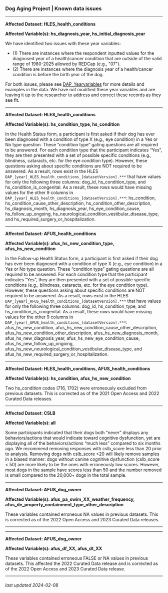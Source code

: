 ### Dog Aging Project | Known data issues

***
  
**Affected Dataset: HLES_health_conditions**

**Affected Variable(s): hs_diagnosis_year, hs_initial_diagnosis_year**

We have identified two issues with these year variables:
* (1) There are instances where the respondent inputted values for the diagnosed year of a health/cancer condition that are outside of the valid range of 1980-2025 allowed by REDCap (e.g., "07").
* (2) There are instances where the diagnosis year of a health/cancer condition is before the birth year of the dog.

For both issues, please see [DAP_Yearvariables](https://github.com/dogagingproject/dataRelease/blob/master/Supporting_Documents/DAP_Yearvariables.pdf) for more details and examples in the data. We have not modified these year variables and are leaving it up to the researcher to address and correct these records as they see fit.

***

**Affected Dataset: HLES_health_conditions**

**Affected Variable(s): hs_condition_type, hs_condition**

In the Health Status form, a participant is first asked if their dog has ever been diagnosed
with a condition of type X (e.g., eye condition) in a Yes or No type question. These “condition
type” gating questions are all required to be answered. For each condition type that the
participant indicates “Yes”, they are then presented with a set of possible specific conditions
(e.g., blindness, cataracts, etc. for the eye condition type). However, these questions asking
about specific conditions are NOT required to be answered. As a result, rows exist in the HLES
`DAP_[year]_HLES_health_conditions_[datasetVersion].***` that have values for only the following three columns: dog_id,
hs_condition_type, and hs_condition_is_congenital. As a result, these rows would have missing
values for the other 9 columns in `DAP_[year]_HLES_health_conditions_[datasetVersion].***`: hs_condition,
hs_condition_cause_other_description, hs_condition_other_description, hs_diagnosis_month,
hs_diagnosis_year, hs_eye_condition_cause, hs_follow_up_ongoing,
hs_neurological_condition_vestibular_disease_type, and hs_required_surgery_or_hospitalization.

***

**Affected Dataset: AFUS_health_conditions**

**Affected Variable(s): afus_hs_new_condition_type, afus_hs_new_condition**

In the Follow-up Health Status form, a participant is first asked if their dog has ever been diagnosed
with a condition of type X (e.g., eye condition) in a Yes or No type question. These “condition
type” gating questions are all required to be answered. For each condition type that the
participant indicates “Yes”, they are then presented with a set of possible specific conditions
(e.g., blindness, cataracts, etc. for the eye condition type). However, these questions asking
about specific conditions are NOT required to be answered. As a result, rows exist in the HLES
`DAP_[year]_AFUS_health_conditions_[datasetVersion].***` that have values for only the following three columns: dog_id,
hs_condition_type, and hs_condition_is_congenital. As a result, these rows would have missing
values for the other 9 columns in `DAP_[year]_AFUS_health_conditions_[datasetVersion].***`: afus_hs_new_condition,
afus_hs_new_condition_cause_other_description, afus_hs_new_condition_other_description, afus_hs_new_diagnosis_month,
afus_hs_new_diagnosis_year, afus_hs_new_eye_condition_cause, afus_hs_new_follow_up_ongoing,
afus_hs_new_neurological_condition_vestibular_disease_type, and afus_hs_new_required_surgery_or_hospitalization.

***
  
**Affected Dataset: HLES_health_conditions, AFUS_health_conditions**

**Affected Variable(s): hs_condition, afus_hs_new_condition**

Two hs_condition codes (716, 1702) were erroneously excluded from previous datasets. This is corrected as of the 2021 Open Access and 2022 Curated Data releases.

***

**Affected Dataset: CSLB**

**Affected Variable(s): all**

Some participants indicated that their dogs both “never” displays any behaviors/actions that would indicate toward cognitive dysfunction, yet are displaying all of the behaviors/actions “much less” compared to six months ago. We recommend removing responses with cslb_score less than 20 prior to analysis. Removing dogs with cslb_score <20 will likely remove samples in a biased manner: dogs without canine cognitive dysfunction (cslb_score < 50) are more likely to be the ones with erroneously low scores. However, most dogs in the sample have scores less than 50 and the number removed is small compared to the 20,000+ dogs in the total sample.

***

**Affected Dataset: AFUS_dog_owner**

**Affected Variable(s): afus_pa_swim_XX_weather_frequency, afus_de_property_containment_type_other_description**

These variables contained erroneous NA values in previous datasets. This is corrected as of the 2022 Open Access and 2023 Curated Data releases.

***

***

**Affected Dataset: AFUS_dog_owner**

**Affected Variable(s): afus_df_XX, afus_dt_XX**

These variables contained erroneous FALSE or NA values in previous datasets. This affected the 2022 Curated Data release and is corrected as of the 2022 Open Access and 2023 Curated Data release.

***

###### *last updated 2024-02-08*